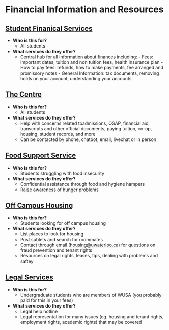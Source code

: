 # Financial Information and Resources

## [Student Finanical Services](https://uwaterloo.ca/finance/student-financial-services)
- **Who is this for?**
    - All students
- **What services do they offer?**
    - Central hub for all information about finances including: 
            - Fees: important dates, tuition and non tuition fees, health insurance plan
            - How to pay fees: refunds, how to make payments, fee arranged and promissory notes
            - General Information: tax documents, removing holds on your account, understanding your accounts 

## [The Centre](https://uwaterloo.ca/the-centre/)
- **Who is this for?**
    - All students 
- **What services do they offer?**
    - Help with concerns related toadmissions, OSAP, financial aid, transcripts and other official documents, paying tuition, co-op, housing, student records, and more
    - Can be contacted by phone, chatbot, email, livechat or in person 

## [Food Support Service](https://wusa.ca/services/food-support-service)
- **Who is this for?**
    - Students struggling with food insecurity 
- **What services do they offer?**
    - Confidential assistance through food and hygiene hampers 
    - Raise awareness of hunger problems

## [Off Campus Housing](https://uwaterloo.ca/off-campus-housing/students )
- **Who is this for?**
    - Students looking for off campus housing 
- **What services do they offer?**
    - List places to look for housing 
    - Post sublets and search for roommates
    - Contact through email (housing@uwaterloo.ca) for questions on fraud prevention and tenant rights 
    - Resources on legal rights, leases, tips, dealing with problems and saftey 

## [Legal Services](https://wusa.ca/services/student-legal-protection-program)
- **Who is this for?**
    - Undergraduate students who are members of WUSA (you probably paid for this in your fees) 
- **What services do they offer?**
    - Legal help hotline
    - Legal representation for many issues (eg. housing and tenant rights, employment rights, academic rights) that may be covered 
